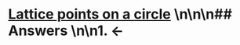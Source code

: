 # [Lattice points on a circle](https://projecteuler.net/problem=233) \n\n\n## Answers \n\n1. &larr;
